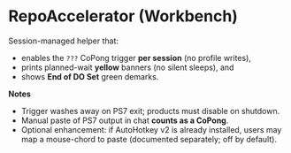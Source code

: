 # RepoAccelerator (Workbench)
Session-managed helper that:
- enables the `???` CoPong trigger **per session** (no profile writes),
- prints planned-wait **yellow** banners (no silent sleeps), and
- shows **End of DO Set** green demarks.

**Notes**
- Trigger washes away on PS7 exit; products must disable on shutdown.
- Manual paste of PS7 output in chat **counts as a CoPong**.
- Optional enhancement: if AutoHotkey v2 is already installed, users may map a mouse-chord to paste (documented separately; off by default).

